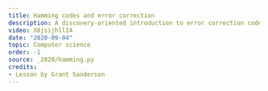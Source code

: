 ```yaml
---
title: Hamming codes and error correction
description: A discovery-oriented introduction to error correction codes.
video: X8jsijhllIA
date: "2020-09-04"
topic: Computer science
order: -1
source: _2020/hamming.py
credits:
- Lesson by Grant Sanderson
---
```


